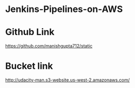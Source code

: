 # Jenkins-Pipelines-on-AWS

# Github Link
https://github.com/manishgupta712/static

# Bucket link
http://udacity-man.s3-website.us-west-2.amazonaws.com/